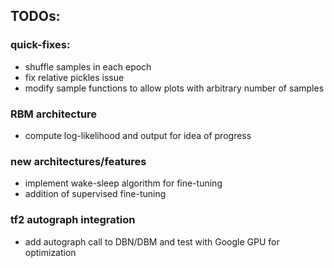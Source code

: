 ## TODOs:

### quick-fixes:
* shuffle samples in each epoch
* fix relative pickles issue
* modify sample functions to allow plots with arbitrary number of samples

### RBM architecture
* compute log-likelihood and output for idea of progress

### new architectures/features
* implement wake-sleep algorithm for fine-tuning
* addition of supervised fine-tuning

### tf2 autograph integration
* add autograph call to DBN/DBM and test with Google GPU for optimization
